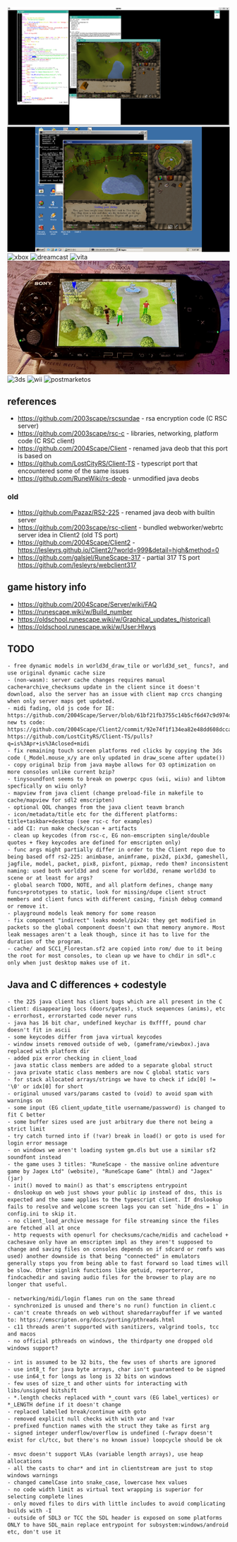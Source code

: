 ![freebsd](freebsd.png)
![win2k](win2k.png)
![xbox](xbox.png)
![dreamcast](dreamcast.png)
![vita](vita.png)
![psp](psp.jpg)
![3ds](3ds.png)
![wii](wii.png)
![postmarketos](postmarketos.png)

## references
* https://github.com/2003scape/rscsundae - rsa encryption code (C RSC server)
* https://github.com/2003scape/rsc-c - libraries, networking, platform code (C RSC client)
* https://github.com/2004Scape/Client - renamed java deob that this port is based on
* https://github.com/LostCityRS/Client-TS - typescript port that encountered some of the same issues
* https://github.com/RuneWiki/rs-deob - unmodified java deobs

### old
* https://github.com/Pazaz/RS2-225 - renamed java deob with builtin server
* https://github.com/2003scape/rsc-client - bundled webworker/webrtc server idea in Client2 (old TS port)
* https://github.com/2004Scape/Client2 - https://lesleyrs.github.io/Client2/?world=999&detail=high&method=0
* https://github.com/galsjel/RuneScape-317 - partial 317 TS port https://github.com/lesleyrs/webclient317

## game history info
* https://github.com/2004Scape/Server/wiki/FAQ
* https://runescape.wiki/w/Build_number
* https://oldschool.runescape.wiki/w/Graphical_updates_(historical)
* https://oldschool.runescape.wiki/w/User:Hlwys

## TODO
```
- free dynamic models in world3d_draw_tile or world3d_set_ funcs?, and use original dynamic cache size
- (non-wasm): server cache changes requires manual cache+archive_checksums update in the client since it doesn't download, also the server has an issue with client map crcs changing when only server maps get updated.
- midi fading, old js code for IE: https://github.com/2004Scape/Server/blob/61bf21fb3755c14b5cf6d47c9d974dee5783beda/view/javaclient.ejs new ts code: https://github.com/2004Scape/Client2/commit/92e74f1f134ea82e48dd608dcca3422777a7a986 https://github.com/LostCityRS/Client-TS/pulls?q=is%3Apr+is%3Aclosed+midi
- fix remaining touch screen platforms red clicks by copying the 3ds code (_Model.mouse_x/y are only updated in draw_scene after update())
- copy original bzip from java maybe allows for O3 optimization on more consoles unlike current bzip?
- tinysoundfont seems to break on powerpc cpus (wii, wiiu) and libtom specfically on wiiu only?
- mapview from java client (change preload-file in makefile to cache/mapview for sdl2 emscripten)
- optional QOL changes from the java client teavm branch
- icon/metadata/title etc for the different platforms: title+taskbar+desktop (see rsc-c for examples)
- add CI: run make check/scan + artifacts
- clean up keycodes (from rsc-c, EG non-emscripten single/double quotes + fkey keycodes are defined for emscripten only)
- func args might partially differ in order to the Client repo due to being based off rs2-225: animbase, animframe, pix2d, pix3d, gameshell, jagfile, model, packet, pix8, pixfont, pixmap, redo them? inconsistent naming: used both world3d and scene for world3d, rename world3d to scene or at least for args?
- global search TODO, NOTE, and all platform defines, change many funcs+prototypes to static, look for missing/dupe client struct members and client funcs with different casing, finish debug command or remove it.
- playground models leak memory for some reason
- fix component "indirect" leaks model/pix24: they get modified in packets so the global component doesn't own that memory anymore. Most leak messages aren't a leak though, since it has to live for the duration of the program.
- cache/ and SCC1_Florestan.sf2 are copied into rom/ due to it being the root for most consoles, to clean up we have to chdir in sdl*.c only when just desktop makes use of it.
```

## Java and C differences + codestyle
```
- the 225 java client has client bugs which are all present in the C client: disappearing locs (doors/gates), stuck sequences (anims), etc
- errorhost, errorstarted code never runs
- java has 16 bit char, undefined keychar is 0xffff, pound char doesn't fit in ascii
- some keycodes differ from java virtual keycodes
- window insets removed outside of web, (gameframe/viewbox).java replaced with platform dir
- added pix error checking in client_load
- java static class members are added to a separate global struct
- java private static class members are now C global static vars
- for stack allocated arrays/strings we have to check if idx[0] != '\0' or idx[0] for short
- original unused vars/params casted to (void) to avoid spam with warnings on
- some input (EG client_update_title username/password) is changed to fit C better
- some buffer sizes used are just arbitrary due there not being a strict limit
- try catch turned into if (!var) break in load() or goto is used for login error message
- on windows we aren't loading system gm.dls but use a similar sf2 soundfont instead
- the game uses 3 titles: "RuneScape - the massive online adventure game by Jagex Ltd" (website), "RuneScape Game" (html) and "Jagex" (jar)
- init() moved to main() as that's emscriptens entrypoint
- dnslookup on web just shows your public ip instead of dns, this is expected and the same applies to the typescript client. If dnslookup fails to resolve and welcome screen lags you can set `hide_dns = 1` in config.ini to skip it.
- no client_load_archive message for file streaming since the files are fetched all at once
- http requests with openurl for checksums/cache/midis and cacheload + cachesave only have an emscripten impl as they aren't supposed to change and saving files on consoles depends on if sdcard or romfs was used) another downside is that being "connected" in emulators generally stops you from being able to fast forward so load times will be slow. Other signlink functions like getuid, reporterror, findcachedir and saving audio files for the browser to play are no longer that useful.

- networking/midi/login flames run on the same thread
- synchronized is unused and there's no run() function in client.c
- can't create threads on web without sharedarraybuffer if we wanted to: https://emscripten.org/docs/porting/pthreads.html
- c11 threads aren't supported with sanitizers, valgrind tools, tcc and macos
- no official pthreads on windows, the thirdparty one dropped old windows support?

- int is assumed to be 32 bits, the few uses of shorts are ignored
- use int8_t for java byte arrays, char isn't guaranteed to be signed
- use in64_t for longs as long is 32 bits on windows
- few uses of size_t and other uints for interacting with libs/unsigned bitshift
- *.length checks replaced with *_count vars (EG label_vertices) or *_LENGTH define if it doesn't change
- replaced labelled break/continue with goto
- removed explicit null checks with with var and !var
- prefixed function names with the struct they take as first arg
- signed integer underflow/overflow is undefined (-fwrapv doesn't exist for cl/tcc, but there's no known issue) loopcycle should be ok

- msvc doesn't support VLAs (variable length arrays), use heap allocations
- all the casts to char* and int in clientstream are just to stop windows warnings
- changed camelCase into snake_case, lowercase hex values
- no code width limit as virtual text wrapping is superior for selecting complete lines
- only moved files to dirs with little includes to avoid complicating builds with -I
- outside of SDL3 or TCC the SDL header is exposed on some platforms ONLY to have SDL_main replace entrypoint for subsystem:windows/android etc, don't use it
```
